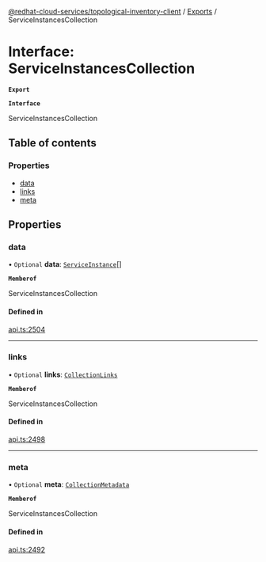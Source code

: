 [@redhat-cloud-services/topological-inventory-client](../README.md) / [Exports](../modules.md) / ServiceInstancesCollection

# Interface: ServiceInstancesCollection

**`Export`**

**`Interface`**

ServiceInstancesCollection

## Table of contents

### Properties

- [data](ServiceInstancesCollection.md#data)
- [links](ServiceInstancesCollection.md#links)
- [meta](ServiceInstancesCollection.md#meta)

## Properties

### data

• `Optional` **data**: [`ServiceInstance`](ServiceInstance.md)[]

**`Memberof`**

ServiceInstancesCollection

#### Defined in

[api.ts:2504](https://github.com/RedHatInsights/javascript-clients/blob/master/packages/topological-inventory/api.ts#L2504)

___

### links

• `Optional` **links**: [`CollectionLinks`](CollectionLinks.md)

**`Memberof`**

ServiceInstancesCollection

#### Defined in

[api.ts:2498](https://github.com/RedHatInsights/javascript-clients/blob/master/packages/topological-inventory/api.ts#L2498)

___

### meta

• `Optional` **meta**: [`CollectionMetadata`](CollectionMetadata.md)

**`Memberof`**

ServiceInstancesCollection

#### Defined in

[api.ts:2492](https://github.com/RedHatInsights/javascript-clients/blob/master/packages/topological-inventory/api.ts#L2492)
